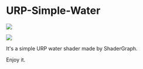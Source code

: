 # URP-Simple-Water

![](https://github.com/fatdogsp/fatdogsp.github.io/blob/master/img/simple-water/screenshot1.png)

![](https://github.com/fatdogsp/fatdogsp.github.io/blob/master/img/simple-water/screenshot2.png)

It's a simple URP water shader made by ShaderGraph.

Enjoy it.



